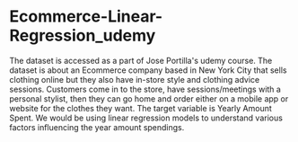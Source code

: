 # Ecommerce-Linear-Regression_udemy

The dataset is accessed as a part of Jose Portilla's udemy course. The dataset is about an Ecommerce company based in New York City that sells clothing online but they also have in-store style and clothing advice sessions. Customers come in to the store, have sessions/meetings with a personal stylist, then they can go home and order either on a mobile app or website for the clothes they want. The target variable is Yearly Amount Spent. We would be using linear regression models to understand various factors influencing the year amount spendings.
